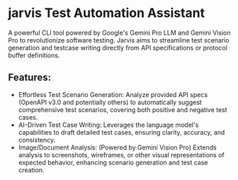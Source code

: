 # jarvis Test Automation Assistant

A powerful CLI tool powered by Google's Gemini Pro LLM and Gemini Vision Pro to revolutionize software testing. Jarvis aims to streamline test scenario generation and testcase writing directly from API specifications or protocol buffer definitions.

## Features:

* Effortless Test Scenario Generation: Analyze provided API specs (OpenAPI v3.0 and potentially others) to automatically suggest comprehensive test scenarios, covering both positive and negative test cases.
* AI-Driven Test Case Writing: Leverages the language model's capabilities to draft detailed test cases, ensuring clarity, accuracy, and consistency.
* Image/Document Analysis: (Powered by Gemini Vision Pro) Extends analysis to screenshots, wireframes, or other visual representations of expected behavior, enhancing scenario generation and test case creation.
